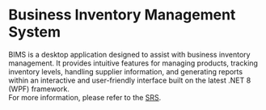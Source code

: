 # Business Inventory Management System
BIMS is a desktop application designed to assist with business inventory management.
It provides intuitive features for managing products, tracking inventory levels, handling supplier information, and
generating reports within an interactive and user-friendly interface built on the latest .NET 8 (WPF) framework.\
For more information, please refer to the [SRS](https://github.com/matteo-lez/Business-Inventory-Management-System/wiki#software-requirements-specification).
